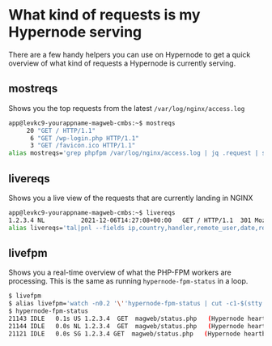What kind of requests is my Hypernode serving
===============================================

There are a few handy helpers you can use on Hypernode to get a quick overview of what kind of requests a Hypernode is currently serving.

## mostreqs

Shows you the top requests from the latest `/var/log/nginx/access.log`
```bash
app@levkc9-yourappname-magweb-cmbs:~$ mostreqs 
     20 "GET / HTTP/1.1"
      6 "GET /wp-login.php HTTP/1.1"
      3 "GET /favicon.ico HTTP/1.1"
alias mostreqs='grep phpfpm /var/log/nginx/access.log | jq .request | sus | tail -n 10 | tac'
```

## livereqs

Shows you a live view of the requests that are currently landing in NGINX
```bash
app@levkc9-yourappname-magweb-cmbs:~$ livereqs 
1.2.3.4	NL			2021-12-06T14:27:08+00:00	GET / HTTP/1.1	301	Mozilla/5.0 (X11; Linux x86_64) AppleWebKit/537.36 (KHTML, like Gecko) Chrome/96.0.4664.45 Safari/537.36
alias livereqs='tal|pnl --fields ip,country,handler,remote_user,date,req,status,user_agent'
```

## livefpm

Shows you a real-time overview of what the PHP-FPM workers are processing. This is the same as running `hypernode-fpm-status` in a loop.
```bash
$ livefpm
$ alias livefpm='watch -n0.2 '\''hypernode-fpm-status | cut -c1-$(stty size </dev/tty | cut -d" " -f2)'\'''
$ hypernode-fpm-status
21143 IDLE   0.1s US 1.2.3.4  GET  magweb/status.php   (Hypernode heartbeat)
21144 IDLE   0.0s NL 1.2.3.4  GET  magweb/status.php   (Hypernode heartbeat)
21121 IDLE   0.0s SG 1.2.3.4 GET  magweb/status.php   (Hypernode heartbeat)
```
